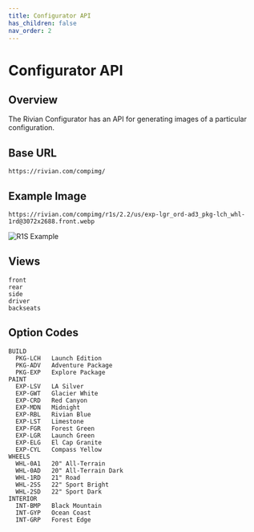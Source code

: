 ```yaml
---
title: Configurator API
has_children: false
nav_order: 2
---
```


# Configurator API

## Overview

The Rivian Configurator has an API for generating images of a particular configuration.

## Base URL
```
https://rivian.com/compimg/
```

## Example Image
```
https://rivian.com/compimg/r1s/2.2/us/exp-lgr_ord-ad3_pkg-lch_whl-1rd@3072x2688.front.webp
```
![R1S Example](https://rivian.com/compimg/r1s/2.2/us/exp-lgr_ord-ad3_pkg-lch_whl-1rd@3072x2688.front.webp)

## Views
```
front
rear
side
driver
backseats
```

## Option Codes
```
BUILD
  PKG-LCH	Launch Edition
  PKG-ADV	Adventure Package
  PKG-EXP	Explore Package
PAINT
  EXP-LSV	LA Silver
  EXP-GWT	Glacier White
  EXP-CRD	Red Canyon
  EXP-MDN	Midnight
  EXP-RBL	Rivian Blue
  EXP-LST	Limestone
  EXP-FGR	Forest Green
  EXP-LGR	Launch Green
  EXP-ELG	El Cap Granite
  EXP-CYL	Compass Yellow
WHEELS
  WHL-0A1	20" All-Terrain
  WHL-0AD	20" All-Terrain Dark
  WHL-1RD	21" Road
  WHL-2SS	22" Sport Bright
  WHL-2SD	22" Sport Dark
INTERIOR
  INT-BMP	Black Mountain
  INT-GYP	Ocean Coast
  INT-GRP	Forest Edge
```